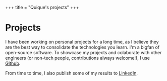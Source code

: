 +++
title = "Quique's projects"
+++

# Projects

I have been working on personal projects for a long time, as I believe they are the best way to consolidate the technologies you learn. I'm a bigfan of open-source software. To showcase my projects and colaborate with other engineers (or non-tech people, contributions always welcome!), I use [Github](https://github.com/Qkessler).

From time to time, I also publish some of my results to [LinkedIn](https://www.linkedin.com/in/enrique-kessler-martinez/).
